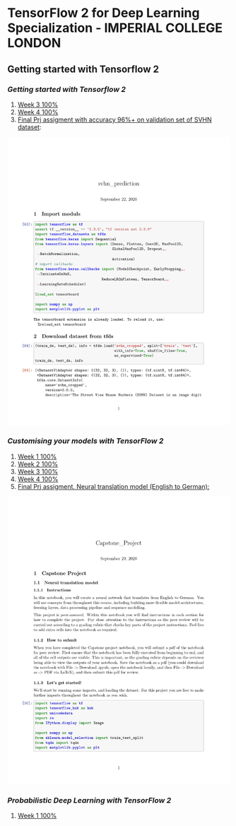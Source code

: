 # TensorFlow 2 for Deep Learning Specialization - IMPERIAL COLLEGE LONDON

## __Getting started with Tensorflow 2__  

### ***Getting started with Tensorflow 2***  

1. [Week 3 100%](Getting%20started%20with%20Tensorflow%202/utf-8''Week%203%20Programming%20Assignment.ipynb)  
2. [Week 4 100%](Getting%20started%20with%20Tensorflow%202/utf-8''Week%204%20Programming%20Assignment.ipynb)  
3. [Final Prj assigment with accuracy 96%+ on validation set of SVHN dataset](Getting%20started%20with%20Tensorflow%202/Peer-graded%20Assignment%20Capstone%20Projec%20svhn_prediction.pdf):  
<img src="Getting%20started%20with%20Tensorflow%202/Peer-graded%20Assignment%20Capstone%20Projec%20svhn_prediction-01.jpg">


### ***Customising your models with TensorFlow 2***  

1. [Week 1 100%](Customising%20your%20models%20with%20TensorFlow%202/utf-8''Week%201%20Programming%20Assignment.ipynb)
2. [Week 2 100%](Customising%20your%20models%20with%20TensorFlow%202/utf-8''Week%202%20Programming%20Assignment.ipynb)
3. [Week 3 100%](Customising%20your%20models%20with%20TensorFlow%202/utf-8''Week%203%20Programming%20Assignment.ipynb)
4. [Week 4 100%](Customising%20your%20models%20with%20TensorFlow%202/utf-8''Week%204%20Programming%20Assignment.ipynb)
5. [Final Prj assigment. Neural translation model (English to German):](Customising%20your%20models%20with%20TensorFlow%202/Capstone_Project.ipynb)
<img src="Customising%20your%20models%20with%20TensorFlow%202/Capstone_Project.jpg">

### ***Probabilistic Deep Learning with TensorFlow 2***  

1. [Week 1 100%](Probabilistic%20Deep%20Learning%20with%20TensorFlow%202/utf-8''Week%201%20Programming%20Assignment.ipynb)

